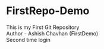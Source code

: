 # FirstRepo-Demo
This is my First Git Repository
<br>
Author - Ashish Chavhan (FirstDemo)
<br>
Second time login
